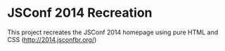 # JSConf 2014 Recreation

This project recreates the JSConf 2014 homepage using pure HTML and CSS (http://2014.jsconfbr.org/)